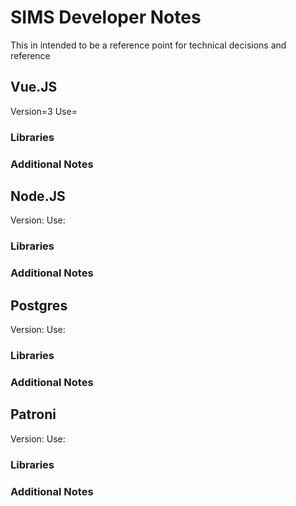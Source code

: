 # SIMS Developer Notes
This in intended to be a reference point for technical decisions and reference

## Vue.JS
Version=3
Use=

### Libraries

### Additional Notes



## Node.JS
Version:
Use:

### Libraries

### Additional Notes



## Postgres
Version:
Use:

### Libraries

### Additional Notes



## Patroni
Version:
Use:

### Libraries

### Additional Notes
